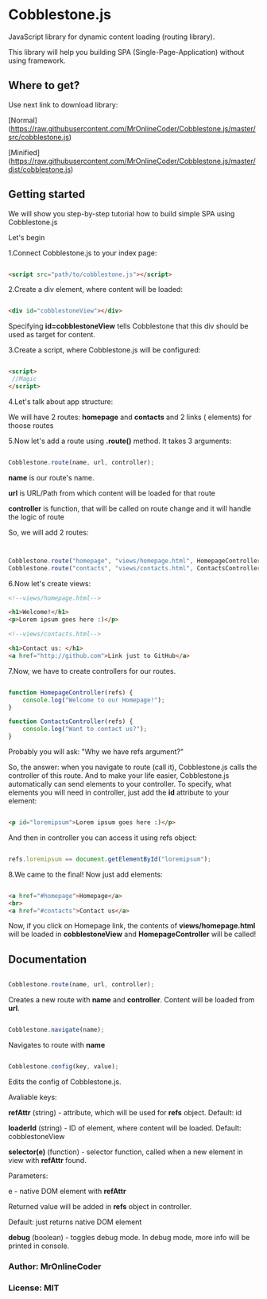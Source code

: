 # Cobblestone.js

JavaScript library for dynamic content loading (routing library).

This library will help you building SPA (Single-Page-Application) without using framework.

## Where to get?

Use next link to download library:

[Normal] (https://raw.githubusercontent.com/MrOnlineCoder/Cobblestone.js/master/src/cobblestone.js)

[Minified] (https://raw.githubusercontent.com/MrOnlineCoder/Cobblestone.js/master/dist/cobblestone.js)

## Getting started

We will show you step-by-step tutorial how to build simple SPA using Cobblestone.js

Let's begin

1.Connect Cobblestone.js to your index page:

```html

<script src="path/to/cobblestone.js"></script>

```

2.Create a div element, where content will be loaded:

```html

<div id="cobblestoneView"></div>

```

Specifying **id=cobblestoneView** tells Cobblestone that this div should be used as target for content.

3.Create a script, where Cobblestone.js will be configured:

```html

<script>
 //Magic 
</script>

```

4.Let's talk about app structure:

We will have 2 routes: **homepage** and **contacts** and 2 links (<a> elements) for thoose routes

5.Now let's add a route using **.route()** method. It takes 3 arguments:

```javascript

Cobblestone.route(name, url, controller);

```

**name** is our route's name.

**url** is URL/Path from which content will be loaded for that route

**controller** is function, that will be called on route change and it will handle the logic of route

So, we will add 2 routes:

```javascript


Cobblestone.route("homepage", "views/homepage.html", HomepageController);
Cobblestone.route("contacts", "views/contacts.html", ContactsController);

```

6.Now let's create views:

```html
<!--views/homepage.html-->

<h1>Welcome!</h1>
<p>Lorem ipsum goes here :)</p>


```

```html
<!--views/contacts.html-->

<h1>Contact us: </h1>
<a href="http://github.com">Link just to GitHub</a>

```

7.Now, we have to create controllers for our routes.

```javascript

function HomepageController(refs) {
	console.log("Welcome to our Homepage!");
}

function ContactsController(refs) {
	console.log("Want to contact us?");
}
```

Probably you will ask: "Why we have refs argument?"

So, the answer: when you navigate to route (call it), Cobblestone.js calls the controller of this route. And to make your life easier, Cobblestone.js automatically can send elements to your controller. To specify, what elements you will need in controller, just add the **id** attribute to your element:

```html

<p id="loremipsum">Lorem ipsum goes here :)</p>

```

And then in controller you can access it using refs object:

```javascript

refs.loremipsum == document.getElementById("loremipsum");

```

8.We came to the final! Now just add <a> elements:

```html

<a href="#homepage">Homepage</a>
<br>
<a href="#contacts">Contact us</a>

```

Now, if you click on Homepage link, the contents of **views/homepage.html** will be loaded in **cobblestoneView** and **HomepageController** will be called!


## Documentation

```javascript

Cobblestone.route(name, url, controller);

```

Creates a new route with **name** and **controller**. Content will be loaded from **url**.

```javascript

Cobblestone.navigate(name);

```

Navigates to route with **name**

```javascript

Cobblestone.config(key, value);

```

Edits the config of Cobblestone.js.

Avaliable keys:

**refAttr** (string) - attribute, which will be used for **refs** object. Default: id

**loaderId** (string) - ID of element, where content will be loaded. Default: cobblestoneView

**selector(e)** (function) - selector function, called when a new element in view with **refAttr** found. 

Parameters: 

e - native DOM element with **refAttr**

Returned value will be added in **refs** object in controller.

Default: just returns native DOM element

**debug** (boolean) - toggles debug mode. In debug mode, more info will be printed in console.

### Author: MrOnlineCoder
### License: MIT